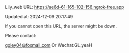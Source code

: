 Lily_web URL: https://ae6d-61-165-102-156.ngrok-free.app

Updated at: 2024-12-09 20:17:49

If you cannot open this URL, the server might be down.

Please contact: 

goley04@foxmail.com Or Wechat:GL_yeaH